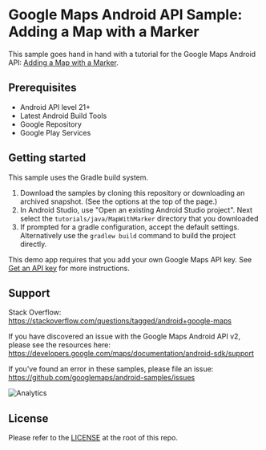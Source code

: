 Google Maps Android API Sample: Adding a Map with a Marker
==========================================================

This sample goes hand in hand with a tutorial for the Google Maps Android API:
[Adding a Map with a Marker](https://developers.google.com/maps/documentation/android-sdk/map-with-marker).

Prerequisites
--------------

- Android API level 21+
- Latest Android Build Tools
- Google Repository
- Google Play Services

Getting started
---------------

This sample uses the Gradle build system.

1. Download the samples by cloning this repository or downloading an archived
  snapshot. (See the options at the top of the page.)
1. In Android Studio, use "Open an existing Android Studio project". Next select the
  `tutorials/java/MapWithMarker` directory that you downloaded
1. If prompted for a gradle configuration, accept the default settings.
  Alternatively use the `gradlew build` command to build the project directly.

This demo app requires that you add your own Google Maps API key. See [Get an API key](https://developers.google.com/maps/documentation/android-sdk/get-api-key) for more instructions.

Support
-------

Stack Overflow: https://stackoverflow.com/questions/tagged/android+google-maps

If you have discovered an issue with the Google Maps Android API v2, please see
the resources here: https://developers.google.com/maps/documentation/android-sdk/support

If you've found an error in these samples, please file an issue:
https://github.com/googlemaps/android-samples/issues

![Analytics](https://ga-beacon.appspot.com/UA-12846745-20/android-samples-apidemos/readme?pixel)

License
-------

Please refer to the [LICENSE](https://github.com/googlemaps/android-samples/blob/main/LICENSE) at the root of this repo.
